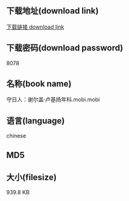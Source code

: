 ## 下载地址(download link)
[下载链接 download link](https://voluble-croquembouche-d321dc.netlify.app/?s=%E5%AE%88%E6%97%A5%E4%BA%BA%EF%BC%9A%E8%B0%A2%E5%B0%94%E7%9B%96%C2%B7%E5%8D%A2%E5%9F%BA%E6%89%AC%E5%B9%B4%E7%A7%91.mobi)

## 下载密码(download password)
8078

## 名称(book name)
守日人：谢尔盖·卢基扬年科.mobi.mobi

## 语言(language)
chinese

## MD5


## 大小(filesize)
939.8 KB
